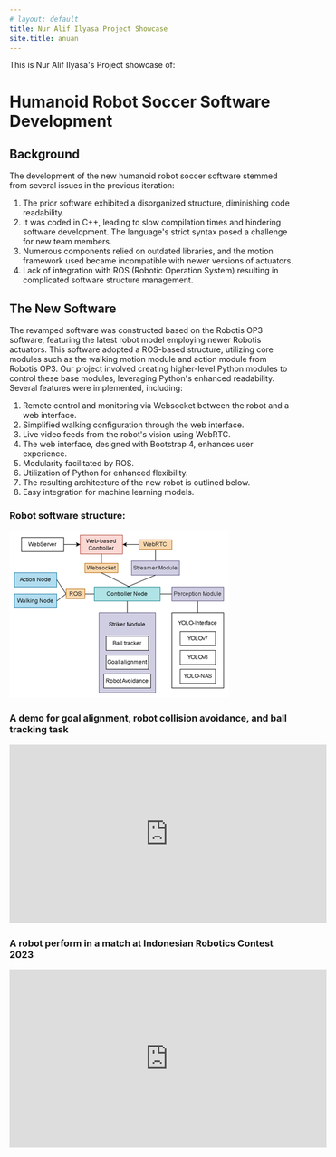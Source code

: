 ```yaml
---
# layout: default
title: Nur Alif Ilyasa Project Showcase
site.title: anuan
---
```


This is Nur Alif Ilyasa's Project showcase of:

# Humanoid Robot Soccer Software Development
## Background
The development of the new humanoid robot soccer software stemmed from several issues in the previous iteration:
1. The prior software exhibited a disorganized structure, diminishing code readability.
2. It was coded in C++, leading to slow compilation times and hindering software development. The language's strict syntax posed a challenge for new team members.
3. Numerous components relied on outdated libraries, and the motion framework used became incompatible with newer versions of actuators.
4. Lack of integration with ROS (Robotic Operation System) resulting in complicated software structure management.

## The New Software
The revamped software was constructed based on the Robotis OP3 software, featuring the latest robot model employing newer Robotis actuators. This software adopted a ROS-based structure, utilizing core modules such as the walking motion module and action module from Robotis OP3. Our project involved creating higher-level Python modules to control these base modules, leveraging Python's enhanced readability. Several features were implemented, including:

1. Remote control and monitoring via Websocket between the robot and a web interface.
2. Simplified walking configuration through the web interface.
3. Live video feeds from the robot's vision using WebRTC.
4. The web interface, designed with Bootstrap 4, enhances user experience.
5. Modularity facilitated by ROS.
6. Utilization of Python for enhanced flexibility.
7. The resulting architecture of the new robot is outlined below.
8. Easy integration for machine learning models.

### Robot software structure:
![Alt text](/assets/robotarch.png)

### A demo for goal alignment, robot collision avoidance, and ball tracking task
<iframe width="560" height="315" src="https://www.youtube.com/embed/r_5oJZQcusY?si=0NBWVDoXfzsfzbJs" title="YouTube video player" frameborder="0" allow="accelerometer; autoplay; clipboard-write; encrypted-media; gyroscope; picture-in-picture; web-share" allowfullscreen></iframe>

### A robot perform in a match at Indonesian Robotics Contest 2023
<iframe width="560" height="315" src="https://www.youtube.com/embed/9sRURU1mo58?si=s7n6K3jUcOt6D3J3" title="YouTube video player" frameborder="0" allow="accelerometer; autoplay; clipboard-write; encrypted-media; gyroscope; picture-in-picture; web-share" allowfullscreen></iframe>

